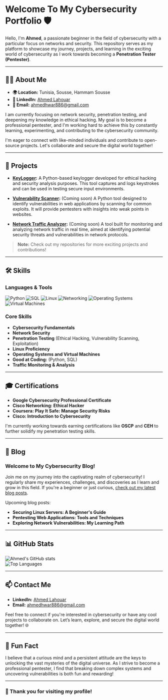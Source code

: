 # Welcome To My Cybersecurity Portfolio 🛡️

Hello, I'm **Ahmed**, a passionate beginner in the field of cybersecurity with a particular focus on networks and security. This repository serves as my platform to showcase my journey, projects, and learning in the exciting world of cybersecurity as I work towards becoming a **Penetration Tester (Pentester)**.

---

## 👨‍💻 About Me

- **🌍 Location:** Tunisia, Sousse, Hammam Sousse  
- **🔗 LinkedIn:** [Ahmed Lahouar](https://www.linkedin.com/in/ahmed-lahouar-092973295/)  
- **📧 Email:** [ahmedhwar886@gmail.com](mailto:ahmedhwar886@gmail.com)

I am currently focusing on network security, penetration testing, and deepening my knowledge in ethical hacking. My goal is to become a professional pentester, and I'm working hard to achieve this by constantly learning, experimenting, and contributing to the cybersecurity community.

I'm eager to connect with like-minded individuals and contribute to open-source projects. Let's collaborate and secure the digital world together!

---

## 🔬 Projects

- **[KeyLogger](https://github.com/iTzAhmed1/KeyLogger):** A Python-based keylogger developed for ethical hacking and security analysis purposes. This tool captures and logs keystrokes and can be used in testing secure input environments.
  
- **[Vulnerability Scanner](#):** (Coming soon) A Python tool designed to identify vulnerabilities in web applications by scanning for common exploits. It will provide pentesters with insights into weak points in websites.
  
- **[Network Traffic Analyzer](#):** (Coming soon) A tool built for monitoring and analyzing network traffic in real time, aimed at identifying potential security threats and vulnerabilities in network protocols.

> **Note:** Check out my repositories for more exciting projects and contributions!

---

## 🛠️ Skills

### Languages & Tools
![Python](https://img.shields.io/badge/-Python-blue?logo=python)
![SQL](https://img.shields.io/badge/-SQL-lightgrey?logo=MySQL)
![Linux](https://img.shields.io/badge/-Linux-black?logo=linux)
![Networking](https://img.shields.io/badge/-Networking-red)
![Operating Systems](https://img.shields.io/badge/-Operating%20Systems-orange)
![Virtual Machines](https://img.shields.io/badge/-Virtual%20Machines-purple)

### Core Skills
- **Cybersecurity Fundamentals**
- **Network Security**
- **Penetration Testing** (Ethical Hacking, Vulnerability Scanning, Exploitation)
- **Linux Proficiency**
- **Operating Systems and Virtual Machines**
- **Good at Coding:** (Python, SQL)
- **Traffic Monitoring & Analysis**

---

## 🎓 Certifications

- **Google Cybersecurity Professional Certificate**
- **Cisco Networking: Ethical Hacker**
- **Coursera: Play It Safe: Manage Security Risks**
- **Cisco: Introduction to Cybersecurity**

I'm currently working towards earning certifications like **OSCP** and **CEH** to further solidify my penetration testing skills.

---

## 📝 Blog

### Welcome to My Cybersecurity Blog!  
Join me on my journey into the captivating realm of cybersecurity! I regularly share my experiences, challenges, and discoveries as I learn and grow in this field. If you're a beginner or just curious, [check out my latest blog posts](#).

Upcoming blog posts:
- **Securing Linux Servers: A Beginner's Guide**
- **Pentesting Web Applications: Tools and Techniques**
- **Exploring Network Vulnerabilities: My Learning Path**

---

## 📊 GitHub Stats

![Ahmed's GitHub stats](https://github-readme-stats.vercel.app/api?username=iTzAhmed1&show_icons=true&theme=radical)  
![Top Languages](https://github-readme-stats.vercel.app/api/top-langs/?username=iTzAhmed1&layout=compact&theme=radical)

---

## 📫 Contact Me

- **LinkedIn:** [Ahmed Lahouar](https://www.linkedin.com/in/ahmed-lahouar-092973295/)  
- **Email:** [ahmedhwar886@gmail.com](mailto:ahmedhwar886@gmail.com)

Feel free to connect if you're interested in cybersecurity or have any cool projects to collaborate on. Let’s learn, explore, and secure the digital world together! 🌐

---

## 🌟 Fun Fact

I believe that a curious mind and a persistent attitude are the keys to unlocking the vast mysteries of the digital universe. As I strive to become a professional pentester, I find that breaking down complex systems and uncovering vulnerabilities is both fun and rewarding!

---

### 🎉 Thank you for visiting my profile!
